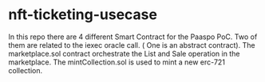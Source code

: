 # nft-ticketing-usecase
In this repo there are 4 different Smart Contract for the Paaspo PoC.
Two of them are related to the iexec oracle call. ( One is an abstract contract).
The marketplace.sol contract orchestrate the List and Sale operation in the marketplace.
The mintCollection.sol is used to mint a new erc-721 collection.
